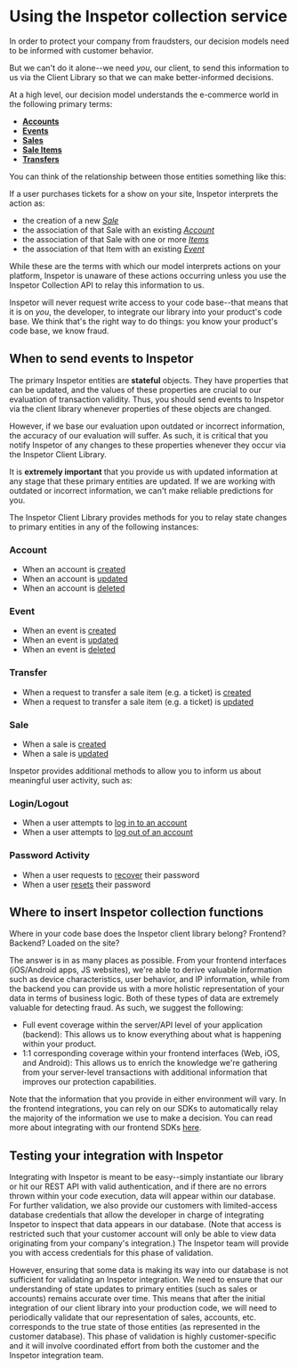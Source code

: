 # Using the Inspetor collection service

In order to protect your company from fraudsters, our decision models need to be informed with customer behavior.

 But we can't do it alone--we need _you_, our client, to send this information to us via the Client Library so that we can make better-informed decisions.

At a high level, our decision model understands the e-commerce world in the following primary terms:

- <a href="#account-activity">**Accounts**</a>
- <a href="#inspetorevent">**Events**</a>
- <a href="#inspetorsale">**Sales**</a>
- <a href="#inspetoritem">**Sale Items**</a>
- <a href="#inspetortransfer">**Transfers**</a>

You can think of the relationship between those entities something like this:

If a user purchases tickets for a show on your site, Inspetor interprets the action as:

- the creation of a new <a href="#inspetorsale">*Sale*</a>
- the association of that Sale with an existing <a href="#account-activity">*Account*</a>
- the association of that Sale with one or more <a href="#inspetoritem">*Items*</a>
- the association of that Item with an existing <a href="#inspetorevent">*Event*</a>

While these are the terms with which our model interprets actions on your platform, Inspetor is unaware of these actions occurring unless you use the Inspetor Collection API to relay this information to us.

<aside class="notice">
Inspetor will never request write access to your code base--that means that it is on <i>you</i>, the developer, to integrate our library into your product's code base. We think that's the right way to do things: you know your product's code base, we know fraud.
</aside>

## When to send events to Inspetor

The primary Inspetor entities are **stateful** objects. They have properties that can be updated, and the values of these properties are crucial to our evaluation of transaction validity. Thus, you should send events to Inspetor via the client library whenever properties of these objects are changed.

However, if we base our evaluation upon outdated or incorrect information, the accuracy of our evaluation will suffer. As such, it is critical that you notify Inspetor of any changes to these properties whenever they occur via the Inspetor Client Library.

<aside class="warning">
It is <b>extremely important</b> that you provide us with updated information at any stage that these primary entities are updated. If we are working with outdated or incorrect information, we can't make reliable predictions for you.
</aside>

The Inspetor Client Library provides methods for you to relay state changes to primary entities in any of the following instances:

### Account
- When an account is <a href="#account-creation">created</a>
- When an account is <a href="#account-updates">updated</a>
- When an account is <a href="#account-deletion">deleted</a>

### Event
- When an event is <a href="#event-creation">created</a>
- When an event is <a href="#event-updates">updated</a>
- When an event is <a href="#event-deletion">deleted</a>

### Transfer
- When a request to transfer a sale item (e.g. a ticket) is <a href="#transfer-creation">created</a>
- When a request to transfer a sale item (e.g. a ticket) is <a href="#transfer-updates">updated</a>

### Sale
- When a sale is <a href="#sale-creation">created</a>
- When a sale is <a href="#sale-updates">updated</a>


Inspetor provides additional methods to allow you to inform us about meaningful user activity, such as:

### Login/Logout
- When a user attempts to <a href="#account-login">log in to an account</a>
- When a user attempts to <a href="#account-logout">log out of an account</a>

### Password Activity
- When a user requests to <a href="#password-recovery">recover</a> their password
- When a user <a href="#password-reset">resets</a> their password

## Where to insert Inspetor collection functions
Where in your code base does the Inspetor client library belong? Frontend? Backend? Loaded on the site?

The answer is in as many places as possible. From your frontend interfaces (iOS/Android apps, JS websites), we're able to derive valuable information such as device characteristics, user behavior, and IP information, while from the backend you can provide us with a more holistic representation of your data in terms of business logic. Both of these types of data are extremely valuable for detecting fraud. As such, we suggest the following:

- Full event coverage within the server/API level of your application (backend): This allows us to know everything about what is happening within your product.
- 1:1 corresponding coverage within your frontend interfaces (Web, iOS, and Android): This allows us to enrich the knowledge we're gathering from your server-level transactions with additional information that improves our protection capabilities.

Note that the information that you provide in either environment will vary. In the frontend integrations, you can rely on our SDKs to automatically relay the majority of the information we use to make a decision. You can read more about integrating with our frontend SDKs [here](https://inspetor.github.io/docs-frontend).


## Testing your integration with Inspetor

Integrating with Inspetor is meant to be easy--simply instantiate our library or hit our REST API with valid authentication, and if there are no errors thrown within your code execution, data will appear within our database. For further validation, we also provide our customers with limited-access database credentials that allow the developer in charge of integrating Inspetor to inspect that data appears in our database. (Note that access is restricted such that your customer account will only be able to view data originating from your company's integration.) The Inspetor team will provide you with access credentials for this phase of validation.

However, ensuring that some data is making its way into our database is not sufficient for validating an Inspetor integration. We need to ensure that our understanding of state updates to primary entities (such as sales or accounts) remains accurate over time. This means that after the initial integration of our client library into your production code, we will need to periodically validate that our representation of sales, accounts, etc. corresponds to the true state of those entities (as represented in the customer database). This phase of validation is highly customer-specific and it will involve coordinated effort from both the customer and the Inspetor integration team.